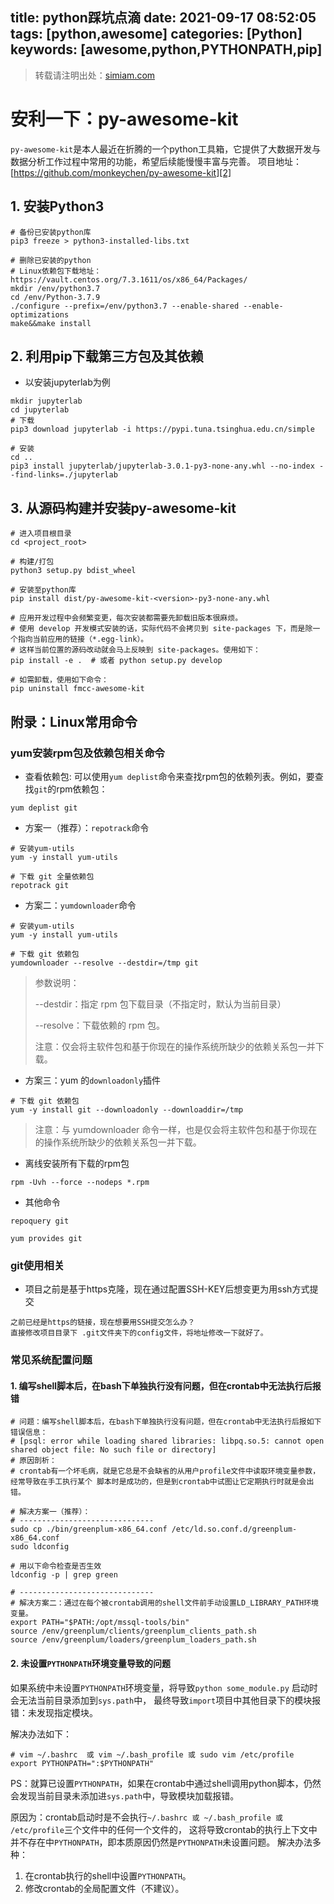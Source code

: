 title: python踩坑点滴
date: 2021-09-17 08:52:05
tags: [python,awesome]
categories: [Python]
keywords: [awesome,python,PYTHONPATH,pip]
---

> 转载请注明出处：[simiam.com][1]

# 安利一下：py-awesome-kit
`py-awesome-kit`是本人最近在折腾的一个python工具箱，它提供了大数据开发与数据分析工作过程中常用的功能，希望后续能慢慢丰富与完善。
项目地址：[https://github.com/monkeychen/py-awesome-kit][2]

## 1. 安装Python3
```shell script
# 备份已安装python库
pip3 freeze > python3-installed-libs.txt

# 删除已安装的python
# Linux依赖包下载地址：https://vault.centos.org/7.3.1611/os/x86_64/Packages/
mkdir /env/python3.7
cd /env/Python-3.7.9
./configure --prefix=/env/python3.7 --enable-shared --enable-optimizations
make&&make install

```

## 2. 利用pip下载第三方包及其依赖
* 以安装jupyterlab为例
```shell
mkdir jupyterlab
cd jupyterlab
# 下载
pip3 download jupyterlab -i https://pypi.tuna.tsinghua.edu.cn/simple

# 安装
cd ..
pip3 install jupyterlab/jupyterlab-3.0.1-py3-none-any.whl --no-index --find-links=./jupyterlab

```

## 3. 从源码构建并安装py-awesome-kit

```shell script
# 进入项目根目录
cd <project_root>

# 构建/打包
python3 setup.py bdist_wheel

# 安装至python库
pip install dist/py-awesome-kit-<version>-py3-none-any.whl

# 应用开发过程中会频繁变更，每次安装都需要先卸载旧版本很麻烦。
# 使用 develop 开发模式安装的话，实际代码不会拷贝到 site-packages 下，而是除一个指向当前应用的链接（*.egg-link）。
# 这样当前位置的源码改动就会马上反映到 site-packages。使用如下：
pip install -e .  # 或者 python setup.py develop

# 如需卸载，使用如下命令：
pip uninstall fmcc-awesome-kit
```

## 附录：Linux常用命令
### yum安装rpm包及依赖包相关命令
* 查看依赖包: 可以使用`yum deplist`命令来查找rpm包的依赖列表。例如，要查找`git`的rpm依赖包：
```shell
yum deplist git
```

* 方案一（推荐）：`repotrack`命令
```shell
# 安装yum-utils
yum -y install yum-utils

# 下载 git 全量依赖包
repotrack git
```

* 方案二：`yumdownloader`命令
```shell
# 安装yum-utils
yum -y install yum-utils

# 下载 git 依赖包
yumdownloader --resolve --destdir=/tmp git
```
> 参数说明：
> 
> --destdir：指定 rpm 包下载目录（不指定时，默认为当前目录）
> 
> --resolve：下载依赖的 rpm 包。
>
> 注意：仅会将主软件包和基于你现在的操作系统所缺少的依赖关系包一并下载。

* 方案三：yum 的`downloadonly`插件
```shell
# 下载 git 依赖包
yum -y install git --downloadonly --downloaddir=/tmp
```
> 注意：与 yumdownloader 命令一样，也是仅会将主软件包和基于你现在的操作系统所缺少的依赖关系包一并下载。

* 离线安装所有下载的rpm包
```shell
rpm -Uvh --force --nodeps *.rpm
```

* 其他命令
```shell
repoquery git

yum provides git
```

### git使用相关
* 项目之前是基于https克隆，现在通过配置SSH-KEY后想变更为用ssh方式提交
```text
之前已经是https的链接，现在想要用SSH提交怎么办？
直接修改项目目录下 .git文件夹下的config文件，将地址修改一下就好了。
```

### 常见系统配置问题
#### 1. 编写shell脚本后，在bash下单独执行没有问题，但在crontab中无法执行后报错
```shell
# 问题：编写shell脚本后，在bash下单独执行没有问题，但在crontab中无法执行后报如下错误信息：
# [psql: error while loading shared libraries: libpq.so.5: cannot open shared object file: No such file or directory]
# 原因剖析：
# crontab有一个坏毛病，就是它总是不会缺省的从用户profile文件中读取环境变量参数，经常导致在手工执行某个 脚本时是成功的，但是到crontab中试图让它定期执行时就是会出错。

# 解决方案一（推荐）：
# ------------------------------
sudo cp ./bin/greenplum-x86_64.conf /etc/ld.so.conf.d/greenplum-x86_64.conf
sudo ldconfig

# 用以下命令检查是否生效
ldconfig -p | grep green

# ------------------------------
# 解决方案二：通过在每个被crontab调用的shell文件前手动设置LD_LIBRARY_PATH环境变量。
export PATH="$PATH:/opt/mssql-tools/bin"
source /env/greenplum/clients/greenplum_clients_path.sh
source /env/greenplum/loaders/greenplum_loaders_path.sh

```

#### 2. 未设置`PYTHONPATH`环境变量导致的问题

如果系统中未设置`PYTHONPATH`环境变量，将导致`python some_module.py` 启动时会无法当前目录添加到`sys.path`中，
最终导致`import`项目中其他目录下的模块报错：未发现指定模块。

解决办法如下：
```shell
# vim ~/.bashrc  或 vim ~/.bash_profile 或 sudo vim /etc/profile
export PYTHONPATH=":$PYTHONPATH"
```
PS：就算已设置`PYTHONPATH`，如果在crontab中通过shell调用python脚本，仍然会发现当前目录未添加进`sys.path`中，导致模块加载报错。

原因为：crontab启动时是不会执行`~/.bashrc 或 ~/.bash_profile 或 /etc/profile`三个文件中的任何一个文件的，
这将导致crontab的执行上下文中并不存在中`PYTHONPATH`，即本质原因仍然是`PYTHONPATH`未设置问题。
解决办法多种：
1. 在crontab执行的shell中设置`PYTHONPATH`。
2. 修改crontab的全局配置文件（不建议）。


[1]: http://simiam.com
[2]: https://github.com/monkeychen/py-awesome-kit



